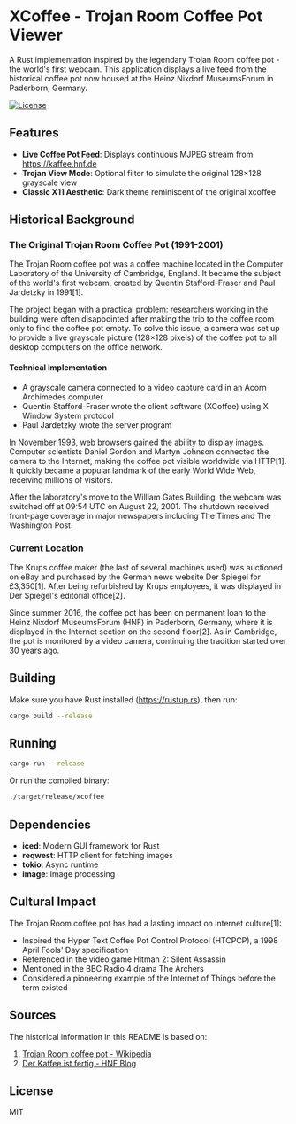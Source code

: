 # XCoffee - Trojan Room Coffee Pot Viewer

A Rust implementation inspired by the legendary Trojan Room coffee pot - the world's first webcam. This application displays a live feed from the historical coffee pot now housed at the Heinz Nixdorf MuseumsForum in Paderborn, Germany.

[![License](https://img.shields.io/badge/license-MIT-blue)](LICENSE)

## Features

- **Live Coffee Pot Feed**: Displays continuous MJPEG stream from https://kaffee.hnf.de
- **Trojan View Mode**: Optional filter to simulate the original 128×128 grayscale view
- **Classic X11 Aesthetic**: Dark theme reminiscent of the original xcoffee

## Historical Background

### The Original Trojan Room Coffee Pot (1991-2001)

The Trojan Room coffee pot was a coffee machine located in the Computer Laboratory of the University of Cambridge, England. It became the subject of the world's first webcam, created by Quentin Stafford-Fraser and Paul Jardetzky in 1991[1].

The project began with a practical problem: researchers working in the building were often disappointed after making the trip to the coffee room only to find the coffee pot empty. To solve this issue, a camera was set up to provide a live grayscale picture (128×128 pixels) of the coffee pot to all desktop computers on the office network.

#### Technical Implementation
- A grayscale camera connected to a video capture card in an Acorn Archimedes computer
- Quentin Stafford-Fraser wrote the client software (XCoffee) using X Window System protocol
- Paul Jardetzky wrote the server program

In November 1993, web browsers gained the ability to display images. Computer scientists Daniel Gordon and Martyn Johnson connected the camera to the Internet, making the coffee pot visible worldwide via HTTP[1]. It quickly became a popular landmark of the early World Wide Web, receiving millions of visitors.

After the laboratory's move to the William Gates Building, the webcam was switched off at 09:54 UTC on August 22, 2001. The shutdown received front-page coverage in major newspapers including The Times and The Washington Post.

### Current Location

The Krups coffee maker (the last of several machines used) was auctioned on eBay and purchased by the German news website Der Spiegel for £3,350[1]. After being refurbished by Krups employees, it was displayed in Der Spiegel's editorial office[2].

Since summer 2016, the coffee pot has been on permanent loan to the Heinz Nixdorf MuseumsForum (HNF) in Paderborn, Germany, where it is displayed in the Internet section on the second floor[2]. As in Cambridge, the pot is monitored by a video camera, continuing the tradition started over 30 years ago.

## Building

Make sure you have Rust installed (https://rustup.rs), then run:

```bash
cargo build --release
```

## Running

```bash
cargo run --release
```

Or run the compiled binary:

```bash
./target/release/xcoffee
```

## Dependencies

- **iced**: Modern GUI framework for Rust
- **reqwest**: HTTP client for fetching images
- **tokio**: Async runtime
- **image**: Image processing



## Cultural Impact

The Trojan Room coffee pot has had a lasting impact on internet culture[1]:
- Inspired the Hyper Text Coffee Pot Control Protocol (HTCPCP), a 1998 April Fools' Day specification
- Referenced in the video game Hitman 2: Silent Assassin
- Mentioned in the BBC Radio 4 drama The Archers
- Considered a pioneering example of the Internet of Things before the term existed

## Sources

The historical information in this README is based on:

1. [Trojan Room coffee pot - Wikipedia](https://en.wikipedia.org/wiki/Trojan_Room_coffee_pot)
2. [Der Kaffee ist fertig - HNF Blog](https://blog.hnf.de/der-kaffee-ist-fertig/)

## License

MIT
